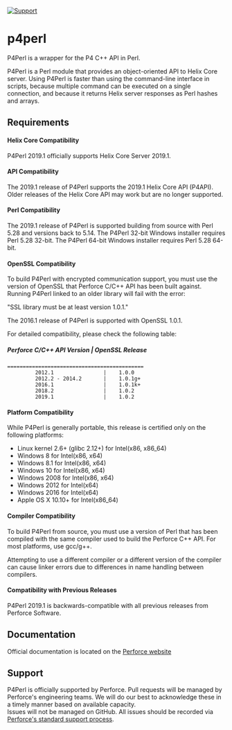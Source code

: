 [![Support](https://img.shields.io/badge/Support-Official-green.svg)](mailto:support@perforce.com)

# p4perl
P4Perl is a wrapper for the P4 C++ API in Perl.

P4Perl is a Perl module that provides an object-oriented API to Helix Core server. Using P4Perl is faster than using the command-line interface in scripts, because multiple command can be executed on a single connection, and because it returns Helix server responses as Perl hashes and arrays.

## Requirements
#### Helix Core Compatibility
P4Perl 2019.1 officially supports Helix Core Server 2019.1. 
	  
#### API Compatibility
The 2019.1 release of P4Perl supports the 2019.1 Helix Core API (P4API). Older releases of the Helix Core API may work but are no longer supported.

#### Perl Compatibility
The 2019.1 release of P4Perl is supported building from source with Perl 5.28 and versions back to 5.14. 
The P4Perl 32-bit Windows installer requires Perl 5.28 32-bit. 
The P4Perl 64-bit Windows installer requires Perl 5.28 64-bit.

#### OpenSSL Compatibility
To build P4Perl with encrypted communication support, you must use the version of OpenSSL that Perforce C/C++ API has been built against. Running P4Perl linked to an older library will fail with the error:
	
"SSL library must be at least version 1.0.1."

The 2016.1 release of P4Perl is supported with OpenSSL 1.0.1.

For detailed compatibility, please check the following table:

##### Perforce C/C++ API Version | OpenSSL Release
	============================================
		     2012.1                | 	1.0.0
		     2012.2 - 2014.2       | 	1.0.1g+
		     2016.1                | 	1.0.1k+
		     2018.2                |    1.0.2
		     2019.1                |    1.0.2

#### Platform Compatibility

While P4Perl is generally portable, this release is certified only on the following platforms:

* Linux kernel 2.6+ (glibc 2.12+) for Intel(x86, x86_64)
* Windows 8 for Intel(x86, x64)
* Windows 8.1 for Intel(x86, x64)
* Windows 10 for Intel(x86, x64)
* Windows 2008 for Intel(x86, x64)
* Windows 2012 for Intel(x64)
* Windows 2016 for Intel(x64)
* Apple OS X 10.10+ for Intel(x86_64)

#### Compiler Compatibility

To build P4Perl from source, you must use a version of Perl that has been compiled with the same compiler used to build the Perforce C++ API. For most platforms, use gcc/g++.

Attempting to use a different compiler or a different version of the compiler can cause linker errors due to differences in name handling between compilers. 

#### Compatibility with Previous Releases

P4Perl 2019.1 is backwards-compatible with all previous releases from Perforce Software.

## Documentation
Official documentation is located on the [Perforce website](https://www.perforce.com/manuals/p4perl/Content/P4Perl/Home-p4perl.html)

## Support
P4Perl is officially supported by Perforce.
Pull requests will be managed by Perforce's engineering teams. We will do our best to acknowledge these in a timely manner based on available capacity.  
Issues will not be managed on GitHub. All issues should be recorded via [Perforce's standard support process](https://www.perforce.com/support/request-support). 

